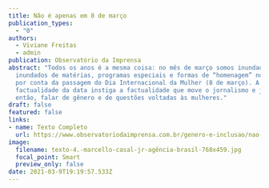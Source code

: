 ```yaml
---
title: Não é apenas em 8 de março
publication_types:
  - "0"
authors:
  - Viviane Freitas
  - admin
publication: Observatório da Imprensa
abstract: "Todos os anos é a mesma coisa: no mês de março somos inundadas e
  inundados de matérias, programas especiais e formas de “homenagem” nos medias
  por conta da passagem do Dia Internacional da Mulher (8 de março). A
  factualidade da data instiga a factualidade que move o jornalismo e justifica,
  então, falar de gênero e de questões voltadas às mulheres."
draft: false
featured: false
links:
- name: Texto Completo
  url: https://www.observatoriodaimprensa.com.br/genero-e-inclusao/nao-e-apenas-em-8-de-marco/
image:
  filename: texto-4.-marcello-casal-jr-agência-brasil-768x459.jpg
  focal_point: Smart
  preview_only: false
date: 2021-03-9T19:19:57.533Z
---
```

